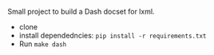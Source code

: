 Small project to build a Dash docset for lxml.

* clone
* install dependedncies: `pip install -r requirements.txt`
* Run `make dash`
